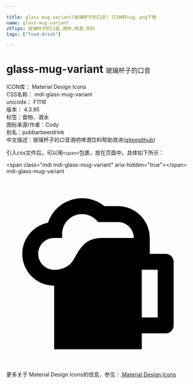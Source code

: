 ```yaml
---

title: glass mug variant(玻璃杯子的口音) ICON转svg、png下载
name: glass-mug-variant
zhTips: 玻璃杯子的口音,酒吧,啤酒,饮料
tags: ["food-drink"]

---
```


# glass-mug-variant  <small style="font-size: 60%;font-weight: 100">玻璃杯子的口音</small>


<div class="detail-page">
<p>
<span>
ICON库：
<span class="badge-secondary badge">Material Design Icons</span> 
</span>
<br/>
<span>
CSS名称：
<span class="badge-secondary badge">mdi-glass-mug-variant</span> 
</span>
<br/>
<span>
unicode：
<span class="badge-secondary badge">F1116</span> 
<copy-btn content='F1116' btn-title=""></copy-btn>
<copy-btn :content='String.fromCodePoint(parseInt("F1116", 16))' btn-title="复制U"></copy-btn>
</span>
<br/>
<span>
版本：
<span class="badge-secondary badge">4.3.95</span> 
</span><br/><span>标签：<span class="badge-light badge"><router-link to="/tags/food-drink.html">食物、酒水</router-link></span></span>
<br/>
<span>图标来源/作者：<span class="badge-light badge">Cody</span></span> 
<br/>
<span>别名：<span class="badge-light badge">pub</span><span class="badge-light badge">bar</span><span class="badge-light badge">beer</span><span class="badge-light badge">drink</span></span><br/><span class="zh-detail">中文描述：<span class="badge-primary badge">玻璃杯子的口音</span><span class="badge-primary badge">酒吧</span><span class="badge-primary badge">啤酒</span><span class="badge-primary badge">饮料</span><span class="help-link"><span>帮助改进</span>(<a href="https://gitee.com/liuwave/icon-helper/edit/master/json/material/glass-mug-variant.json" target="_blank" rel="noopener noreferrer">gitee</a><a href="https://github.com/liuwave/icon-helper/edit/master/json/material/glass-mug-variant.json" target="_blank" rel="noopener noreferrer">github</a></span>)</span><br/>
</p>
</div>
<div class="alert alert-dark">
  <i class="mdi mdi-glass-mug-variant mdi-48px"></i>
  <i class="mdi mdi-glass-mug-variant mdi-36px"></i>
  <i class="mdi mdi-glass-mug-variant mdi-24px"></i>
  <i class="mdi mdi-glass-mug-variant mdi-18px"></i>
</div>
<div>
  <p>引入css文件后，可以用<code>&lt;span&gt;</code>包裹，放在页面中。具体如下所示：    
  </p>
  <div class="alert alert-primary" style="font-size: 14px">
    &lt;span class="mdi mdi-glass-mug-variant" aria-hidden="true"&gt;&lt;/span&gt;
    <copy-btn content='<span class="mdi mdi-glass-mug-variant" aria-hidden="true"></span>'></copy-btn>
  </div>
  <div class="alert alert-secondary">
    <i class="mdi mdi-glass-mug-variant"
    style="font-size: 24px"
    aria-hidden="true"></i> mdi-glass-mug-variant
    <copy-btn content="mdi-glass-mug-variant" btn-title="复制图标名称"></copy-btn>
  </div>
</div>
<div id="svg" class="svg-wrap">
<svg xmlns="http://www.w3.org/2000/svg" viewBox="0 0 24 24"><path d="M9.5 3C7.56 3 5.85 4.24 5.23 6.08C3.36 6.44 2 8.09 2 10C2 12.21 3.79 14 6 14V22H17V20H20C20.55 20 21 19.55 21 19V11C21 10.45 20.55 10 20 10H18V8C18 5.79 16.21 4 14 4H12.32C11.5 3.35 10.53 3 9.5 3M9.5 5C10.29 5 11.03 5.37 11.5 6H14C15.11 6 16 6.9 16 8H12C10 8 9.32 9.13 8.5 10.63C7.68 12.13 6 12 6 12C4.89 12 4 11.11 4 10C4 8.9 4.89 8 6 8H7V7.5C7 6.12 8.12 5 9.5 5M17 12H19V18H17Z" /></svg>
</div>
<detail full-name='mdi-glass-mug-variant'></detail>
    
<div><p>更多关于 Material Design Icons的信息，参见：<a target="_blank" href="https://iconhelper.cn/material.html"> Material Design Icons</a>
</p></div>
